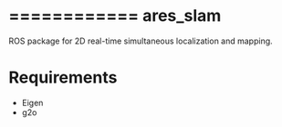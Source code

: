 ============
ares_slam
============

ROS package for 2D real-time simultaneous localization and mapping.

Requirements
=======
- Eigen
- g2o
